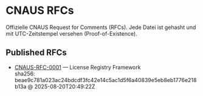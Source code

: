 # CNAUS RFCs

Offizielle CNAUS Request for Comments (RFCs).
Jede Datei ist gehasht und mit UTC-Zeitstempel versehen (Proof-of-Existence).

## Published RFCs
- [CNAUS-RFC-0001](CNAUS-RFC-0001.md) — License Registry Framework  
  sha256: beae9c781a023ac24bdcdf3fc42e14c5ac1d5f6a40839e5eb8eb1776e218b13a @ 2025-08-20T20:49:22Z
